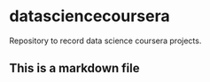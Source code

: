 # datasciencecoursera
Repository to record data science coursera projects.
## This is a markdown file

